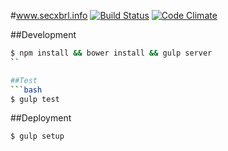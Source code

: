 #www.secxbrl.info
[![Build Status](http://img.shields.io/travis/28msec/www.secxbrl.info/master.svg?style=flat)](https://travis-ci.org/28msec/www.secxbrl.info) [![Code Climate](http://img.shields.io/codeclimate/github/28msec/www.secxbrl.info.svg?style=flat)](https://codeclimate.com/github/28msec/www.secxbrl.info)

##Development
```bash
$ npm install && bower install && gulp server
``

##Test
```bash
$ gulp test
```

##Deployment
```bash
$ gulp setup
```
